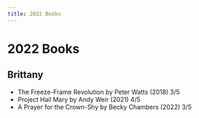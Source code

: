 ```yaml
---
title: 2022 Books
---
```


# 2022 Books

## Brittany

- The Freeze-Frame Revolution by Peter Watts (2018) 3/5
- Project Hail Mary by Andy Weir (2021) 4/5
- A Prayer for the Crown-Shy by Becky Chambers (2022) 3/5
